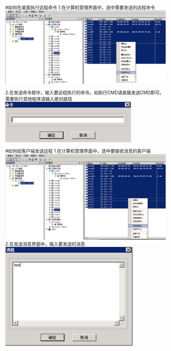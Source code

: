 #如何在桌面执行远程命令
1.在计算机管理界面中，选中需要发送的远程命令
![](/assets/105-1.png)

2.在发送命令框中，输入要远程执行的命令。如执行CMD请直接发送CMD即可。需要执行其他程序请输入绝对路径
![](/assets/105-2.png)


#如何给客户端发送远程
1.在计算机管理界面中，选中要接收消息的客户端
![](/assets/105-3.png)
2.在发送消息界面中，输入要发送的消息
![](/assets/105-4.png)